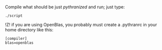 Compile what should be  just _pythranized_ and run; just type:
```
./script
```

!Z! if you are using OpenBlas, you probably must create  a .pythranrc in your home directory like this:

```
[compiler]
blas=openblas
```